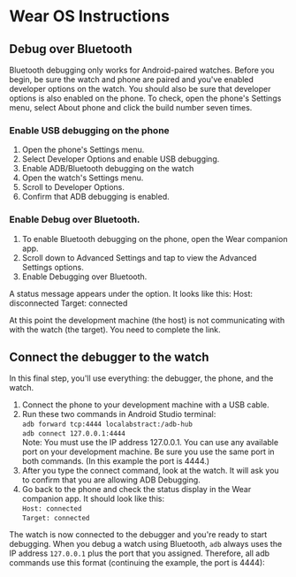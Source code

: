 # Wear OS Instructions

## Debug over Bluetooth
Bluetooth debugging only works for Android-paired watches. Before you begin, be sure the watch and phone are paired and you've enabled developer options on the watch. You should also be sure that developer options is also enabled on the phone. To check, open the phone's Settings menu, select About phone and click the build number seven times.

### Enable USB debugging on the phone
1. Open the phone's Settings menu.
2. Select Developer Options and enable USB debugging.
3. Enable ADB/Bluetooth debugging on the watch
4. Open the watch's Settings menu.
5. Scroll to Developer Options.
6. Confirm that ADB debugging is enabled.

### Enable Debug over Bluetooth.
1. To enable Bluetooth debugging on the phone, open the Wear companion app.
2. Scroll down to Advanced Settings and tap to view the Advanced Settings options.
3. Enable Debugging over Bluetooth. 

A status message appears under the option. It looks like this:
Host: disconnected
Target: connected

At this point the development machine (the host) is not communicating with with the watch (the target). You need to complete the link.

## Connect the debugger to the watch
In this final step, you'll use everything: the debugger, the phone, and the watch.
<ol>
  <li>Connect the phone to your development machine with a USB cable.</li>
  <li>Run these two commands in Android Studio terminal:</br>
    <code>adb forward tcp:4444 localabstract:/adb-hub</code></br>
    <code>adb connect 127.0.0.1:4444</code></br>
Note: You must use the IP address 127.0.0.1. You can use any available port on your development machine. Be sure you use the same port in both commands. (In this example the port is 4444.)
  </li>
<li>After you type the connect command, look at the watch. It will ask you to confirm that you are allowing ADB Debugging.</li>
<li>Go back to the phone and check the status display in the Wear companion app. It should look like this:</br>
<code>Host: connected</code></br>
<code>Target: connected</code>
  </li>
</ol>

The watch is now connected to the debugger and you're ready to start debugging. When you debug a watch using Bluetooth, <code>adb</code> always uses the IP address <code>127.0.0.1</code> plus the port that you assigned. Therefore, all adb commands use this format (continuing the example, the port is 4444):
